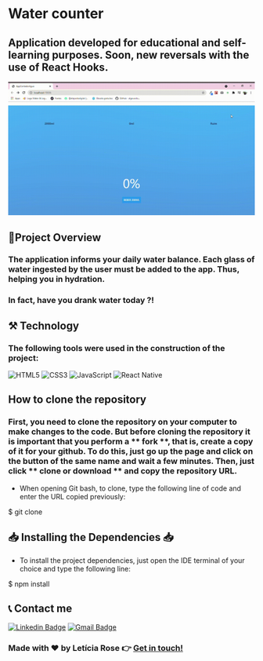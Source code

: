 # Water counter

## Application developed for educational and self-learning purposes. Soon, new reversals with the use of React Hooks.

![](https://github.com/leticiarose/contadorAguaReactNative/blob/930316d55565e1a8a8c09ac009b9a4380d39d642/images/Web%20Version%20Contador%20Agua.gif)

## 📌Project Overview

### The application informs your daily water balance. Each glass of water ingested by the user must be added to the app. Thus, helping you in hydration.
### In fact, have you drank water today ?!

## ⚒️ Technology

### The following tools were used in the construction of the project:

![HTML5](https://img.shields.io/badge/-HTML5-E34F26?style=flat-square&logo=html5&logoColor=white)
![CSS3](https://img.shields.io/badge/-CSS3-549FDE?style=flat-square&logo=css3&logoColor=white)
![JavaScript](https://img.shields.io/badge/-JavaScript-F7B93E?style=flat-square&logo=javascript&logoColor=fff)
![React Native](https://img.shields.io/badge/-React%20Native-45b8d8?style=flat-square&logo=react&logoColor=white)

## How to clone the repository
### First, you need to clone the repository on your computer to make changes to the code. But before cloning the repository it is important that you perform a ** fork **, that is, create a copy of it for your github. To do this, just go up the page and click on the button of the same name and wait a few minutes. Then, just click ** clone or download ** and copy the repository URL.

- When opening Git bash, to clone, type the following line of code and enter the URL copied previously:

$ git clone <url-do-repositorio>

## 📥 Installing the Dependencies 📥

- To install the project dependencies, just open the IDE terminal of your choice and type the following line:

$ npm install

## 📞 Contact me

[![Linkedin Badge](https://img.shields.io/badge/-Letícia_Rose-FF82AB?style=flat-square&logo=Linkedin&logoColor=white&link=https://www.linkedin.com/in/letíciarose/)](https://www.linkedin.com/in/letíciarose/) 
[![Gmail Badge](https://img.shields.io/badge/-leticia.rosedesanatana@gmail.com-FF82AB?style=flat-square&logo=Gmail&logoColor=white&link=mailto:leticia.rosedesanatana@gmail.com)](mailto:leticia.rosedesanatana@gmail.com)


### Made with ❤️ by Letícia Rose 👉 [Get in touch! ](https://www.linkedin.com/in/let%C3%ADciarose/)
